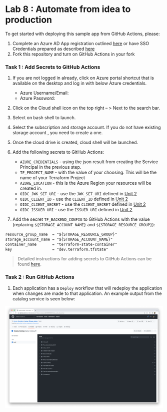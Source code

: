 # Lab 8 :  Automate from idea to production

To get started with deploying this sample app from GitHub Actions, please:

1. Complete an Azure AD App registration outlined [here](#register-application-with-azure-ad) or have SSO Credentials prepared as described [here](#using-an-existing-sso-identity-provider)
2. Fork this repository and turn on GitHub Actions in your fork

### Task 1 : Add Secrets to GitHub Actions

1. If you are not logged in already, click on Azure portal shortcut that is available on the desktop and log in with below Azure credentials.
    * Azure Username/Email: <inject key="AzureAdUserEmail"></inject> 
    * Azure Password: <inject key="AzureAdUserPassword"></inject>
    
1.  Click on the Cloud shell icon on the top right – > Next to the search bar.    

1. Select on bash shell to launch.

1. Select the subscription and storage account. If you do not have existing storage account , you need to create a one.

1. Once the cloud drive is created, cloud shell will be launched.

1. Add the following secrets to GitHub Actions:

   * `AZURE_CREDENTIALS` - using the json result from creating the Service Principal in the previous step.
   * `TF_PROJECT_NAME` - with the value of your choosing. This will be the name of your Terraform Project
   * `AZURE_LOCATION` - this is the Azure Region your resources will be created in.
   * `OIDC_JWK_SET_URI` - use the `JWK_SET_URI` defined in [Unit 2](#unit-2---configure-single-sign-on)
   * `OIDC_CLIENT_ID` - use the `CLIENT_ID` defined in [Unit 2](#unit-2---configure-single-sign-on)
   * `OIDC_CLIENT_SECRET` - use the `CLIENT_SECRET` defined in [Unit 2](#unit-2---configure-single-sign-on)
   * `OIDC_ISSUER_URI` - use the `ISSUER_URI` defined in [Unit 2](#unit-2---configure-single-sign-on)

1. Add the secret `TF_BACKEND_CONFIG` to GitHub Actions with the value (replacing `${STORAGE_ACCOUNT_NAME}` and `${STORAGE_RESOURCE_GROUP}`):

```text
resource_group_name  = "${STORAGE_RESOURCE_GROUP}"
storage_account_name = "${STORAGE_ACCOUNT_NAME}"
container_name       = "terraform-state-container"
key                  = "dev.terraform.tfstate"
```

> Detailed instructions for adding secrets to GitHub Actions can be found [here](https://docs.microsoft.com/azure/spring-cloud/how-to-github-actions?pivots=programming-language-java#set-up-github-repository-and-authenticate-1).

### Task 2 : Run GitHub Actions

1. Each application has a `Deploy` workflow that will redeploy the application when changes are made to that application. An example output from the catalog service is seen below:

![Output from the Deploy Catalog workflow](Images/deploy-catalog.png)


